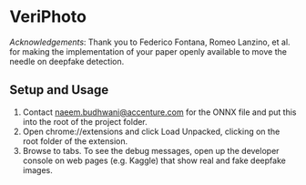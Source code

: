 # VeriPhoto

_Acknowledgements_: Thank you to Federico Fontana, Romeo Lanzino, et al. for making the implementation of your paper openly available to move the needle on deepfake detection.

## Setup and Usage
1. Contact naeem.budhwani@accenture.com for the ONNX file and put this into the root of the project folder.
2. Open chrome://extensions and click Load Unpacked, clicking on the root folder of the extension.
3. Browse to tabs. To see the debug messages, open up the developer console on web pages (e.g. Kaggle) that show real and fake deepfake images.
